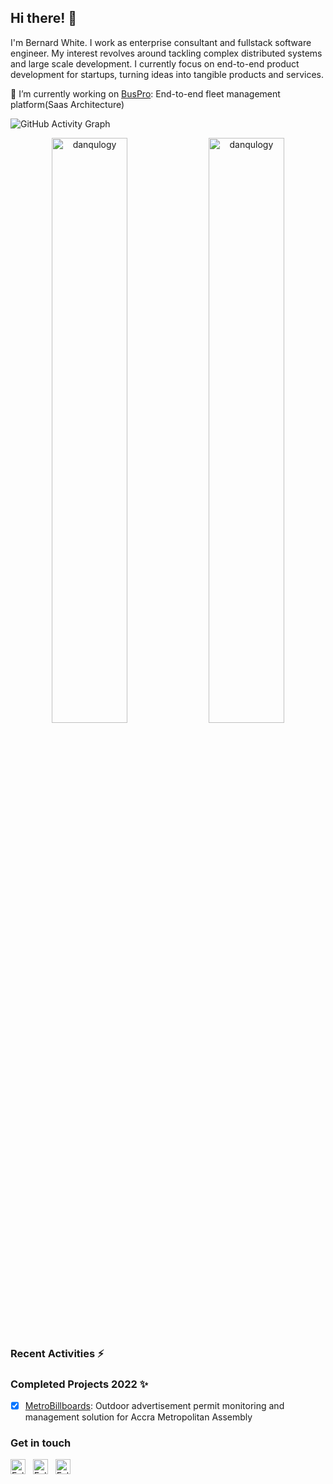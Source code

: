 ## Hi there! 👋


I'm Bernard White. I work as enterprise consultant and fullstack software engineer. My interest revolves around tackling complex distributed systems and large scale development. I currently focus on end-to-end product development for startups, turning ideas into tangible products and services. 

[//]: # (<p align="left"> <img src="https://komarev.com/ghpvc/?username=danqulogy&label=Profile%20views&color=green&style=flat" alt="danqulogy" /> </p>)

[//]: # (<p align="left"> <a href="https://github.com/ryo-ma/github-profile-trophy"><img src="https://github-profile-trophy.vercel.app/?username=danqulogy" alt="mszeles" /></a> </p>)

[//]: # (<p align="left"> <a href="https://twitter.com/danqulogy" target="blank"><img src="https://img.shields.io/twitter/follow/danqulogy?logo=twitter&style=for-the-badge" alt="danqulogy" /></a> </p>)

 🔭 I’m currently working on [BusPro](https://www.buspro.oleumapp.com): End-to-end fleet management platform(Saas Architecture)

![GitHub Activity Graph](https://activity-graph.herokuapp.com/graph?username=danqulogy&theme=github-light&hide_border=true)

<p align="center">

<img width="49%" src="https://github-readme-stats.vercel.app/api?username=danqulogy&show_icons=true&theme=dracula&title_color=42c465&text_color=000000&bg_color=ffffff&locale=en&hide_border=true" alt="danqulogy" />
<img width="49%" src="https://github-readme-streak-stats.herokuapp.com/?user=danqulogy&theme=default&hide_border=true" alt="danqulogy" />

[//]: # (<img width="100%" src="https://github-readme-stats.vercel.app/api/top-langs?username=danqulogy&show_icons=true&theme=default&title_color=42c465&text_color=000000&bg_color=ffffff&locale=en&layout=compact&hide_border=true" alt="danqulogy" /> )
</p>

### Recent Activities ⚡
<!--START_SECTION:activity-->
<!--END_SECTION:activity-->

### Completed Projects 2022 ✨
* [x]  [MetroBillboards](billboard.oleumapp.com): Outdoor advertisement permit monitoring and management solution for Accra Metropolitan Assembly 

### Get in touch

<a href="https://twitter.com/danqulogy" title="Follow me on Twitter">
  <img
    width="24"
    alt="Follow me on Twitter"
    src="https://raw.githubusercontent.com/trekhleb/trekhleb/master/assets/icons/twitter.svg"
  /></a>
&nbsp;
<a href="https://www.linkedin.com/in/danqulogy/" title="Follow me on LinkedIn">
  <img
    width="24"
    alt="Follow me on LinkedIn"
    src="https://raw.githubusercontent.com/trekhleb/trekhleb/master/assets/icons/linkedin.svg"
  /></a>
&nbsp;
<a href="https://medium.com/@danqulogy" title="Follow me on Medium">
  <img
    width="24"
    alt="Follow me on Medium"
    src="https://raw.githubusercontent.com/trekhleb/trekhleb/master/assets/icons/medium.svg"
  /></a>
&nbsp;
<!-- <a href="https://dev.to/danqulogy" title="Follow me on DevTo">
  <img
    width="24"
    alt="Follow me on DevTo"
    src="https://raw.githubusercontent.com/trekhleb/trekhleb/master/assets/icons/devto.svg"
  /></a> -->

<!-- [trekhleb.dev](https://trekhleb.dev) -->

